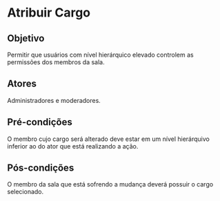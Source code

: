 # Atribuir Cargo

## Objetivo

Permitir que usuários com nível hierárquico elevado controlem as permissões dos membros da sala.

## Atores

Administradores e moderadores.

## Pré-condições

O membro cujo cargo será alterado deve estar em um nível hierárquivo inferior ao do ator que está realizando a ação.

## Pós-condições

O membro da sala que está sofrendo a mudança deverá possuir o cargo selecionado.
